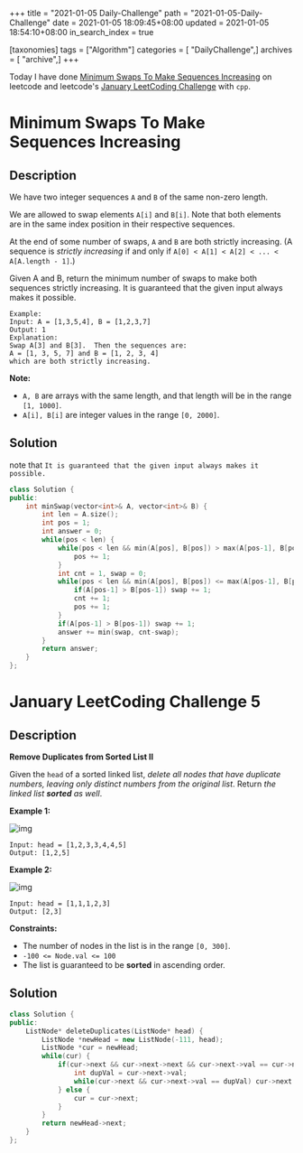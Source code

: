 +++
title = "2021-01-05 Daily-Challenge"
path = "2021-01-05-Daily-Challenge"
date = 2021-01-05 18:09:45+08:00
updated = 2021-01-05 18:54:10+08:00
in_search_index = true

[taxonomies]
tags = ["Algorithm"]
categories = [ "DailyChallenge",]
archives = [ "archive",]
+++

Today I have done [Minimum Swaps To Make Sequences Increasing](https://leetcode.com/problems/minimum-swaps-to-make-sequences-increasing/) on leetcode and leetcode's [January LeetCoding Challenge](https://leetcode.com/explore/challenge/card/january-leetcoding-challenge-2021/579/week-1-january-1st-january-7th/3593/) with `cpp`.

<!-- more -->

# Minimum Swaps To Make Sequences Increasing

## Description

We have two integer sequences `A` and `B` of the same non-zero length.

We are allowed to swap elements `A[i]` and `B[i]`. Note that both elements are in the same index position in their respective sequences.

At the end of some number of swaps, `A` and `B` are both strictly increasing. (A sequence is *strictly increasing* if and only if `A[0] < A[1] < A[2] < ... < A[A.length - 1]`.)

Given A and B, return the minimum number of swaps to make both sequences strictly increasing. It is guaranteed that the given input always makes it possible.

```
Example:
Input: A = [1,3,5,4], B = [1,2,3,7]
Output: 1
Explanation: 
Swap A[3] and B[3].  Then the sequences are:
A = [1, 3, 5, 7] and B = [1, 2, 3, 4]
which are both strictly increasing.
```

**Note:**

- `A, B` are arrays with the same length, and that length will be in the range `[1, 1000]`.
- `A[i], B[i]` are integer values in the range `[0, 2000]`.

## Solution

note that `It is guaranteed that the given input always makes it possible.`

``` cpp
class Solution {
public:
    int minSwap(vector<int>& A, vector<int>& B) {
        int len = A.size();
        int pos = 1;
        int answer = 0;
        while(pos < len) {
            while(pos < len && min(A[pos], B[pos]) > max(A[pos-1], B[pos-1])) {
                pos += 1;
            }
            int cnt = 1, swap = 0;
            while(pos < len && min(A[pos], B[pos]) <= max(A[pos-1], B[pos-1])) {
                if(A[pos-1] > B[pos-1]) swap += 1;
                cnt += 1;
                pos += 1;
            }
            if(A[pos-1] > B[pos-1]) swap += 1;
            answer += min(swap, cnt-swap);
        }
        return answer;
    }
};
```

# January LeetCoding Challenge 5

## Description

**Remove Duplicates from Sorted List II**

Given the `head` of a sorted linked list, *delete all nodes that have duplicate numbers, leaving only distinct numbers from the original list*. Return *the linked list **sorted** as well*.

**Example 1:**

![img](https://assets.leetcode.com/uploads/2021/01/04/linkedlist1.jpg)

```
Input: head = [1,2,3,3,4,4,5]
Output: [1,2,5]
```

**Example 2:**

![img](https://assets.leetcode.com/uploads/2021/01/04/linkedlist2.jpg)

```
Input: head = [1,1,1,2,3]
Output: [2,3]
```

**Constraints:**

- The number of nodes in the list is in the range `[0, 300]`.
- `-100 <= Node.val <= 100`
- The list is guaranteed to be **sorted** in ascending order.

## Solution

``` cpp
class Solution {
public:
    ListNode* deleteDuplicates(ListNode* head) {
        ListNode *newHead = new ListNode(-111, head);
        ListNode *cur = newHead;
        while(cur) {
            if(cur->next && cur->next->next && cur->next->val == cur->next->next->val) {
                int dupVal = cur->next->val;
                while(cur->next && cur->next->val == dupVal) cur->next = cur->next->next;
            } else {
                cur = cur->next;
            }
        }
        return newHead->next;
    }
};
```